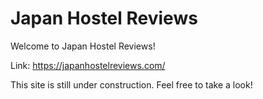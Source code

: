 
# Japan Hostel Reviews

Welcome to Japan Hostel Reviews!

Link: https://japanhostelreviews.com/

This site is still under construction. Feel free to take a look! 